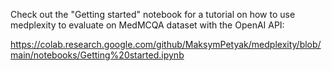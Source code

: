 Check out the "Getting started" notebook for a tutorial on how to use medplexity to evaluate on MedMCQA dataset with the OpenAI API:

<https://colab.research.google.com/github/MaksymPetyak/medplexity/blob/main/notebooks/Getting%20started.ipynb>
